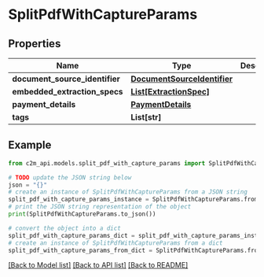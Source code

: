 # SplitPdfWithCaptureParams


## Properties

Name | Type | Description | Notes
------------ | ------------- | ------------- | -------------
**document_source_identifier** | [**DocumentSourceIdentifier**](DocumentSourceIdentifier.md) |  | 
**embedded_extraction_specs** | [**List[ExtractionSpec]**](ExtractionSpec.md) |  | 
**payment_details** | [**PaymentDetails**](PaymentDetails.md) |  | [optional] 
**tags** | **List[str]** |  | [optional] 

## Example

```python
from c2m_api.models.split_pdf_with_capture_params import SplitPdfWithCaptureParams

# TODO update the JSON string below
json = "{}"
# create an instance of SplitPdfWithCaptureParams from a JSON string
split_pdf_with_capture_params_instance = SplitPdfWithCaptureParams.from_json(json)
# print the JSON string representation of the object
print(SplitPdfWithCaptureParams.to_json())

# convert the object into a dict
split_pdf_with_capture_params_dict = split_pdf_with_capture_params_instance.to_dict()
# create an instance of SplitPdfWithCaptureParams from a dict
split_pdf_with_capture_params_from_dict = SplitPdfWithCaptureParams.from_dict(split_pdf_with_capture_params_dict)
```
[[Back to Model list]](../README.md#documentation-for-models) [[Back to API list]](../README.md#documentation-for-api-endpoints) [[Back to README]](../README.md)


